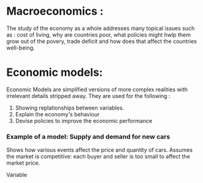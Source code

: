 
# Macroeconomics :

The study of the economy as a whole addresses many topical issues such as : cost of living, why are countries poor, what policies might hwlp them grow out of the povery, trade deficit and how does that affect the countries well-being.

# Economic models:

Economic Models are simplified versions of more complex realities with irrelevant details stripped away. They are used for the following :

1. Showing replationships between variables.
2. Explain the economy's behaviour
3. Devise policies to improve the economic performance

### Example of a model: Supply and demand for new cars

Shows how various events affect the price and quantity of
cars. Assumes the market is competitive: each buyer and seller is
too small to affect the market price.

Variable
